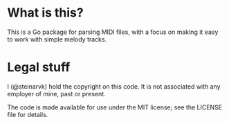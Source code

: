 What is this?
=============

This is a Go package for parsing MIDI files, with a focus
on making it easy to work with simple melody tracks.

Legal stuff
===========

I (@steinarvk) hold the copyright on this code. It is not
associated with any employer of mine, past or present.

The code is made available for use under the MIT license;
see the LICENSE file for details.
